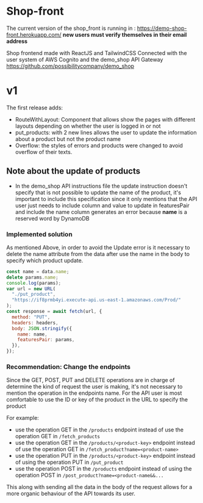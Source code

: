 # Shop-front

The current version of the shop_front is running in : https://demo-shop-front.herokuapp.com/
**new users must verify themselves in their email address**

Shop frontend made with ReactJS and TailwindCSS
Connected with the user system of AWS Cognito and the demo_shop API Gateway
https://github.com/possibilitycompany/demo_shop

# v1

The first release adds:

- RouteWithLayout: Component that allows show the pages with different layouts depending on whether the user is logged in or not
- put_products: with 2 new lines allows the user to update the information about a product but not the product name
- Overflow: the styles of errors and products were changed to avoid overflow of their texts.

## Note about the update of products

- In the demo_shop API instructions file the update instruction doesn't specify that is not possible to update the name of the product, it's important to include this specification since it only mentions that the API user just needs to include column and value to update in featuresPair and include the name column generates an error because **name** is a reserved word by DynamoDB

### Implemented solution

As mentioned Above, in order to avoid the Update error is it necessary to delete the name attribute from the data after use the name in the body to specify which product update.

```js
const name = data.name;
delete params.name;
console.log(params);
var url = new URL(
  "./put_product",
  "https://if8prmb4yi.execute-api.us-east-1.amazonaws.com/Prod/"
);
const response = await fetch(url, {
  method: "PUT",
  headers: headers,
  body: JSON.stringify({
    name: name,
    featuresPair: params,
  }),
});
```

### Recommendation: Change the endpoints

Since the GET, POST, PUT and DELETE operations are in charge of determine the kind of request the user is making, it's not necessary to mention the operation in the endpoints name.
For the API user is most comfortable to use the ID or key of the product in the URL to specify the product

For example:

- use the operation GET in the `/products` endpoint instead of use the operation GET in `/fetch_products`
- use the operation GET in the `/products/<product-key>` endpoint instead of use the operation GET in `/fetch_product?name=<product-name>`
- use the operation PUT in the `/products/<product-key>` endpoint instead of using the operation PUT in `/put_product`
- use the operation POST in the `/products` endpoint instead of using the operation POST in `/post_product?name=<product-name&&...`

This along with sending all the data in the body of the request allows for a more organic behaviour of the API towards its user.
